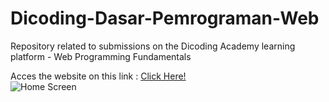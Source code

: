 # Dicoding-Dasar-Pemrograman-Web
Repository related to submissions on the Dicoding Academy learning platform - Web Programming Fundamentals

Acces the website on this link : <a href="https://dasar-pemrograman-web.netlify.app/">Click Here!</a>
<br>
<img src="" alt="Home Screen">
